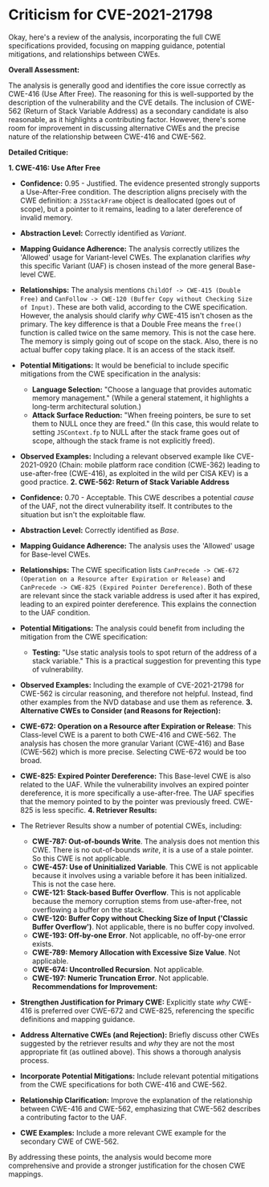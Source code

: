 # Criticism for CVE-2021-21798

Okay, here's a review of the analysis, incorporating the full CWE specifications provided, focusing on mapping guidance, potential mitigations, and relationships between CWEs.

**Overall Assessment:**

The analysis is generally good and identifies the core issue correctly as CWE-416 (Use After Free).  The reasoning for this is well-supported by the description of the vulnerability and the CVE details. The inclusion of CWE-562 (Return of Stack Variable Address) as a secondary candidate is also reasonable, as it highlights a contributing factor.  However, there's some room for improvement in discussing alternative CWEs and the precise nature of the relationship between CWE-416 and CWE-562.

**Detailed Critique:**

**1. CWE-416: Use After Free**

*   **Confidence:** 0.95 - Justified. The evidence presented strongly supports a Use-After-Free condition. The description aligns precisely with the CWE definition: a `JSStackFrame` object is deallocated (goes out of scope), but a pointer to it remains, leading to a later dereference of invalid memory.

*   **Abstraction Level:** Correctly identified as *Variant*.

*   **Mapping Guidance Adherence:** The analysis correctly utilizes the 'Allowed' usage for Variant-level CWEs. The explanation clarifies *why* this specific Variant (UAF) is chosen instead of the more general Base-level CWE.

*   **Relationships:** The analysis mentions `ChildOf -> CWE-415 (Double Free)` and `CanFollow -> CWE-120 (Buffer Copy without Checking Size of Input)`.  These are both valid, according to the CWE specification. However, the analysis should clarify *why* CWE-415 isn't chosen as the primary.  The key difference is that a Double Free means the `free()` function is called twice on the same memory. This is not the case here. The memory is simply going out of scope on the stack.  Also, there is no actual buffer copy taking place. It is an access of the stack itself.

*   **Potential Mitigations:** It would be beneficial to include specific mitigations from the CWE specification in the analysis:

    *   **Language Selection:** "Choose a language that provides automatic memory management."  (While a general statement, it highlights a long-term architectural solution.)
    *   **Attack Surface Reduction:** "When freeing pointers, be sure to set them to NULL once they are freed." (In this case, this would relate to setting `JSContext.fp` to NULL after the stack frame goes out of scope, although the stack frame is not explicitly freed).

*   **Observed Examples:**  Including a relevant observed example like CVE-2021-0920 (Chain: mobile platform race condition (CWE-362) leading to use-after-free (CWE-416), as exploited in the wild per CISA KEV) is a good practice.
  **2. CWE-562: Return of Stack Variable Address**

*   **Confidence:** 0.70 - Acceptable. This CWE describes a potential *cause* of the UAF, not the direct vulnerability itself. It contributes to the situation but isn't the exploitable flaw.
*   **Abstraction Level:** Correctly identified as *Base*.

*   **Mapping Guidance Adherence:** The analysis uses the 'Allowed' usage for Base-level CWEs.
*   **Relationships:** The CWE specification lists `CanPrecede -> CWE-672 (Operation on a Resource after Expiration or Release)` and `CanPrecede -> CWE-825 (Expired Pointer Dereference)`. Both of these are relevant since the stack variable address is used after it has expired, leading to an expired pointer dereference. This explains the connection to the UAF condition.
*   **Potential Mitigations:** The analysis could benefit from including the mitigation from the CWE specification:
    *   **Testing:** "Use static analysis tools to spot return of the address of a stack variable." This is a practical suggestion for preventing this type of vulnerability.
*   **Observed Examples:**  Including the example of CVE-2021-21798 for CWE-562 is circular reasoning, and therefore not helpful. Instead, find other examples from the NVD database and use them as reference.
    **3. Alternative CWEs to Consider (and Reasons for Rejection):**

*   **CWE-672: Operation on a Resource after Expiration or Release**: This Class-level CWE is a parent to both CWE-416 and CWE-562. The analysis has chosen the more granular Variant (CWE-416) and Base (CWE-562) which is more precise. Selecting CWE-672 would be too broad.
*   **CWE-825: Expired Pointer Dereference:** This Base-level CWE is also related to the UAF. While the vulnerability involves an expired pointer dereference, it is more specifically a use-after-free. The UAF specifies that the memory pointed to by the pointer was previously freed. CWE-825 is less specific.
    **4. Retriever Results:**

*   The Retriever Results show a number of potential CWEs, including:
    *   **CWE-787: Out-of-bounds Write**. The analysis does not mention this CWE. There is no out-of-bounds *write*, it is a use of a stale pointer. So this CWE is not applicable.
    *   **CWE-457: Use of Uninitialized Variable**. This CWE is not applicable because it involves using a variable before it has been initialized. This is not the case here.
    *   **CWE-121: Stack-based Buffer Overflow**. This is not applicable because the memory corruption stems from use-after-free, not overflowing a buffer on the stack.
    *   **CWE-120: Buffer Copy without Checking Size of Input ('Classic Buffer Overflow')**. Not applicable, there is no buffer copy involved.
    *   **CWE-193: Off-by-one Error**. Not applicable, no off-by-one error exists.
    *   **CWE-789: Memory Allocation with Excessive Size Value**. Not applicable.
    *   **CWE-674: Uncontrolled Recursion**. Not applicable.
    *   **CWE-197: Numeric Truncation Error**. Not applicable.
**Recommendations for Improvement:**

*   **Strengthen Justification for Primary CWE:** Explicitly state *why* CWE-416 is preferred over CWE-672 and CWE-825, referencing the specific definitions and mapping guidance.
*   **Address Alternative CWEs (and Rejection):** Briefly discuss other CWEs suggested by the retriever results and *why* they are not the most appropriate fit (as outlined above). This shows a thorough analysis process.
*   **Incorporate Potential Mitigations:** Include relevant potential mitigations from the CWE specifications for both CWE-416 and CWE-562.
*   **Relationship Clarification:** Improve the explanation of the relationship between CWE-416 and CWE-562, emphasizing that CWE-562 describes a contributing factor to the UAF.
*   **CWE Examples:** Include a more relevant CWE example for the secondary CWE of CWE-562.

By addressing these points, the analysis would become more comprehensive and provide a stronger justification for the chosen CWE mappings.